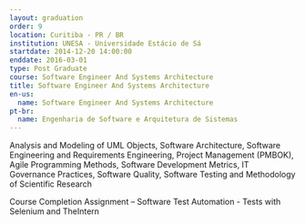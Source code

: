 ```yaml
---
layout: graduation
order: 9
location: Curitiba - PR / BR
institution: UNESA - Universidade Estácio de Sá
startdate: 2014-12-20 14:00:00
enddate: 2016-03-01
type: Post Graduate
course: Software Engineer And Systems Architecture
title: Software Engineer And Systems Architecture
en-us:
  name: Software Engineer And Systems Architecture
pt-br:
  name: Engenharia de Software e Arquitetura de Sistemas
---
```


Analysis and Modeling of UML Objects, Software Architecture, Software Engineering and Requirements Engineering, Project Management (PMBOK), Agile Programming Methods, Software Development Metrics, IT Governance Practices, Software Quality, Software Testing and Methodology of Scientific Research

Course Completion Assignment – Software Test Automation - Tests with Selenium and TheIntern
